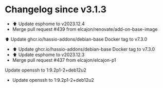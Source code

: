 # Changelog since v3.1.3
- ⬆️ Update esphome to v2023.12.4 
- Merge pull request #439 from elcajon/renovate/add-on-base-image

⬆️ Update ghcr.io/hassio-addons/debian-base Docker tag to v7.3.0 
- ⬆️ Update ghcr.io/hassio-addons/debian-base Docker tag to v7.3.0 
- ⬆️ Update esphome to v2023.12.3 
- Merge pull request #437 from elcajon/elcajon-p1

Update openssh to 1:9.2p1-2+deb12u2 
- Update openssh to 1:9.2p1-2+deb12u2 
